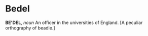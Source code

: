 # Bedel

**BE'DEL**, _noun_ An officer in the universities of England. \[A peculiar orthography of beadle.\]